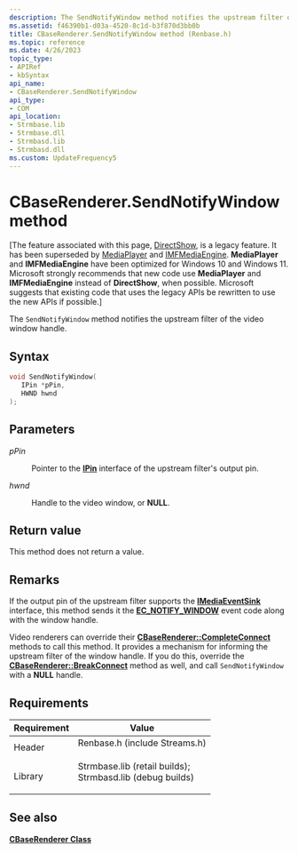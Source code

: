 ```yaml
---
description: The SendNotifyWindow method notifies the upstream filter of the video window handle.
ms.assetid: f46390b1-d03a-4520-8c1d-b3f870d3bb0b
title: CBaseRenderer.SendNotifyWindow method (Renbase.h)
ms.topic: reference
ms.date: 4/26/2023
topic_type: 
- APIRef
- kbSyntax
api_name: 
- CBaseRenderer.SendNotifyWindow
api_type: 
- COM
api_location: 
- Strmbase.lib
- Strmbase.dll
- Strmbasd.lib
- Strmbasd.dll
ms.custom: UpdateFrequency5
---
```


# CBaseRenderer.SendNotifyWindow method

\[The feature associated with this page, [DirectShow](/windows/win32/directshow/directshow), is a legacy feature. It has been superseded by [MediaPlayer](/uwp/api/Windows.Media.Playback.MediaPlayer) and [IMFMediaEngine](/windows/win32/api/mfmediaengine/nn-mfmediaengine-imfmediaengine). **MediaPlayer** and **IMFMediaEngine** have been optimized for Windows 10 and Windows 11. Microsoft strongly recommends that new code use **MediaPlayer** and **IMFMediaEngine** instead of **DirectShow**, when possible. Microsoft suggests that existing code that uses the legacy APIs be rewritten to use the new APIs if possible.\]

The `SendNotifyWindow` method notifies the upstream filter of the video window handle.

## Syntax


```C++
void SendNotifyWindow(
   IPin *pPin,
   HWND hwnd
);
```



## Parameters

<dl> <dt>

*pPin* 
</dt> <dd>

Pointer to the [**IPin**](/windows/desktop/api/Strmif/nn-strmif-ipin) interface of the upstream filter's output pin.

</dd> <dt>

*hwnd* 
</dt> <dd>

Handle to the video window, or **NULL**.

</dd> </dl>

## Return value

This method does not return a value.

## Remarks

If the output pin of the upstream filter supports the [**IMediaEventSink**](/windows/desktop/api/Strmif/nn-strmif-imediaeventsink) interface, this method sends it the [**EC\_NOTIFY\_WINDOW**](ec-notify-window.md) event code along with the window handle.

Video renderers can override their [**CBaseRenderer::CompleteConnect**](cbaserenderer-completeconnect.md) methods to call this method. It provides a mechanism for informing the upstream filter of the window handle. If you do this, override the [**CBaseRenderer::BreakConnect**](cbaserenderer-breakconnect.md) method as well, and call `SendNotifyWindow` with a **NULL** handle.

## Requirements



| Requirement | Value |
|--------------------|--------------------------------------------------------------------------------------------------------------------------------------------------------------------------------------------|
| Header<br/>  | <dl> <dt>Renbase.h (include Streams.h)</dt> </dl>                                                                                   |
| Library<br/> | <dl> <dt>Strmbase.lib (retail builds); </dt> <dt>Strmbasd.lib (debug builds)</dt> </dl> |



## See also

<dl> <dt>

[**CBaseRenderer Class**](cbaserenderer.md)
</dt> </dl>

 

 




